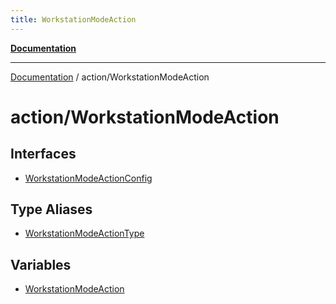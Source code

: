 ```yaml
---
title: WorkstationModeAction
---
```

[**Documentation**](../../index.md)

***

[Documentation](../../index.md) / action/WorkstationModeAction

# action/WorkstationModeAction

## Interfaces

- [WorkstationModeActionConfig](interfaces/WorkstationModeActionConfig.md)

## Type Aliases

- [WorkstationModeActionType](type-aliases/WorkstationModeActionType.md)

## Variables

- [WorkstationModeAction](variables/WorkstationModeAction.md)
